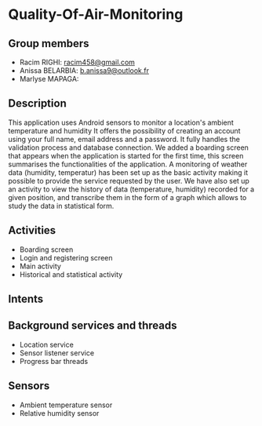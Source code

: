 # Quality-Of-Air-Monitoring

## Group members
 - Racim RIGHI: racim458@gmail.com
 - Anissa BELARBIA: b.anissa9@outlook.fr
 - Marlyse MAPAGA: 

## Description
This application uses Android sensors to monitor a location's ambient temperature and humidity
It offers the possibility of creating an account using your full name, email address and a password. It fully handles the validation process and database connection.
We added a boarding screen that appears when the application is started for the first time, this screen summarises the functionalities of the application. 
A monitoring of weather data (humidity, temperatur) has been set up as the basic activity making it possible to provide the service requested by the user.
We have also set up an activity to view the history of data (temperature, humidity) recorded for a given position, and transcribe them in the form of a graph which allows to study the data in statistical form.
 
## Activities
 - Boarding screen
 - Login and registering screen
 - Main activity
 - Historical and statistical activity
## Intents

## Background services and threads
 - Location service
 - Sensor listener service
 - Progress bar threads

## Sensors
 - Ambient temperature sensor
 - Relative humidity sensor


